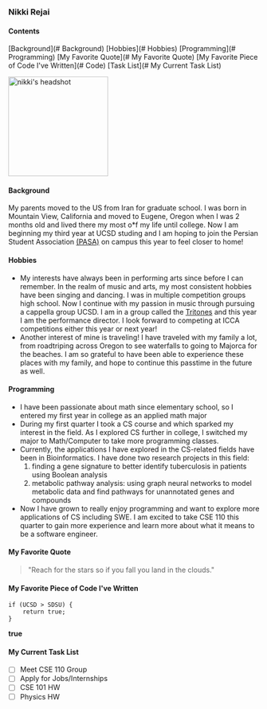 <!-- <html> -->
<head>
  <link rel="stylesheet" href="style.css">
</head>
<body>
	<!-- headings -->

### Nikki Rejai

<!-- section links -->

#### Contents 

<!-- styling text -->
<!--<span style="line-height:0.5"> -->
<!-- relative links -->
<!-- <a href="README.md">README</a> -->
<!-- section links -->
[Background](# Background) 
[Hobbies](# Hobbies)
[Programming](# Programming)
[My Favorite Quote](# My Favorite Quote)
[My Favorite Piece of Code I've Written](# Code)
[Task List](# My Current Task List)

<!-- image -->
<picture>
	<img alt="nikki's headshot" src="pictures/DSC08971copy2.jpg" width=200px height=auto>
</picture>

<!-- <span style="color:CornflowerBlue">  -->
	
#### Background 

<!-- </span> -->

My parents moved to the US from Iran for graduate school. I was born in Mountain View, California and moved to Eugene, Oregon when I was 2 months old and lived there my most o*f my life until college. Now I am beginning my third year at UCSD studing and I am hoping to join the Persian Student Association  <a href="https://www.iranianstudentsca.org/iranian-student-organizations">(PASA)</a> <!-- external link --> on campus this year to feel closer to home! 

#### Hobbies 

- My interests have always been in performing arts since before I can remember. In the realm of music and arts, my most consistent hobbies have been singing and dancing. I was in multiple competition groups high school. Now I continue with my passion in music through pursuing a cappella group UCSD. I am in a group called the <a href="https://www.tritones.ucsd.edu">Tritones</a> <!-- external link --> and this year I am the performance director. I look forward to competing at ICCA competitions either this year or next year!
- Another interest of mine is traveling! I have traveled with my family a lot, from roadtriping across Oregon to see waterfalls to going to Majorca for the beaches. I am so grateful to have been able to experience these places with my family, and hope to continue this passtime in the future as well.
		
#### Programming

<!-- unordered list -->
- I have been passionate about math since elementary school, so I entered my first year in college as an applied math major 
- During my first quarter I took a CS course and which sparked my interest in the field. As I  explored CS further in college, I switched my major to Math/Computer to take more programming classes.
- Currently, the applications I have explored in the CS-related fields have been in Bioinformatics. I have done two research projects in this field: 
	<!-- ordered list -->
    1. finding a gene signature to better identify tuberculosis in patients using Boolean analysis 
    2. metabolic pathway analysis: using graph neural networks to model metabolic data and find pathways for unannotated genes and compounds 
- Now I have grown to really enjoy programming and want to explore more applications of CS including SWE. I am excited to take CSE 110 this quarter to gain more experience and learn more about what it means to be a software engineer. 

#### My Favorite Quote	

<!-- quoting text -->

> "Reach for the stars so if you fall you land in the clouds."

#### My Favorite Piece of Code I've Written 

<!-- quoting code -->
```
if (UCSD > SDSU) {
	return true;
}
```
**true**

<!-- task list-->

#### My Current Task List 

- [ ] Meet CSE 110 Group
- [ ] Apply for Jobs/Internships
- [ ] CSE 101 HW
- [ ] Physics HW
</body>
</html>

